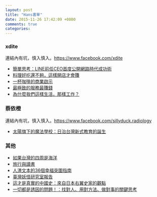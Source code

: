 ```yaml
---
layout: post
title: "Hans書單"
date: 2015-11-26 17:42:09 +0800
comments: true
categories: 
---
```


### xdite
連結內有坑，慎入慎入。https://www.facebook.com/xdite

- [簡單思考：LINE前任CEO首度公開網路時代成功術](http://www.books.com.tw/products/0010694482)
- [料理好吃還不夠，這樣開店才會賺](http://www.books.com.tw/products/0010596649)
- [一杯咖啡的商業啟示](http://www.books.com.tw/products/0010683077)
- [最極致的服務最賺錢](http://www.books.com.tw/products/0010578004)
- [為什麼我們這樣生活，那樣工作？](http://www.books.com.tw/products/0010560033)


### 蔡依橙
連結內有坑，慎入慎入。https://www.facebook.com/sillyduck.radiology

- [太陽旗下的魔法學校：日治台灣新式教育的誕生](http://www.books.com.tw/products/0010566517)


### 其他

- [如果台灣的四周是海洋](http://www.books.com.tw/products/0010687692)
- [旅行與讀書](http://www.books.com.tw/products/0010693602)
- [人渣文本的36個幸福突圍指南](http://www.books.com.tw/products/0010694076)
- [臺灣妖怪研究室報告](http://www.books.com.tw/products/0010693236)
- [這才是真實的中國史：來自日本右翼史家的觀點](http://www.books.com.tw/products/0010695112)
- [一切都是誘因的問題！：找對人、用對方法、做對事的關鍵思考](http://www.books.com.tw/products/0010663601)

